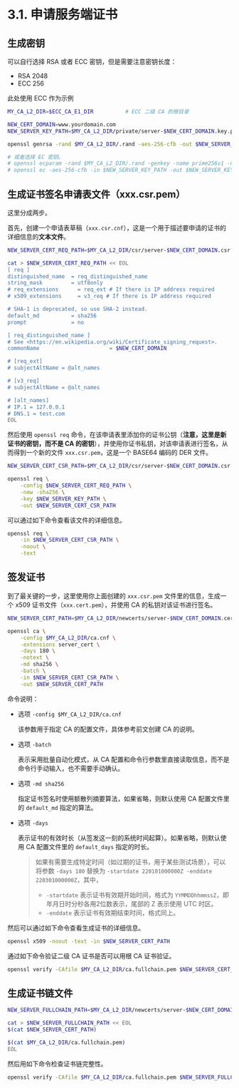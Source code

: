 # 3.1. 申请服务端证书

## 生成密钥

可以自行选择 RSA 或者 ECC 密钥，但是需要注意密钥长度：

- RSA 2048
- ECC 256

此处使用 ECC 作为示例

```sh
MY_CA_L2_DIR=$ECC_CA_E1_DIR          # ECC 二级 CA 的根目录

NEW_CERT_DOMAIN=www.yourdomain.com
NEW_SERVER_KEY_PATH=$MY_CA_L2_DIR/private/server-$NEW_CERT_DOMAIN.key.pem

openssl genrsa -rand $MY_CA_L2_DIR/.rand -aes-256-cfb -out $NEW_SERVER_KEY_PATH 2048

# 或者选择 EC 密钥。
# openssl ecparam -rand $MY_CA_L2_DIR/.rand -genkey -name prime256v1 -noout -out $NEW_SERVER_KEY_PATH
# openssl ec -aes-256-cfb -in $NEW_SERVER_KEY_PATH -out $NEW_SERVER_KEY_PATH
```

## 生成证书签名申请表文件（xxx.csr.pem）

这里分成两步。

首先，创建一个申请表草稿（`xxx.csr.cnf`），这是一个用于描述要申请的证书的详细信息的**文本文件**。

```sh
NEW_SERVER_CERT_REQ_PATH=$MY_CA_L2_DIR/csr/server-$NEW_CERT_DOMAIN.csr.cnf

cat > $NEW_SERVER_CERT_REQ_PATH << EOL
[ req ]
distinguished_name  = req_distinguished_name
string_mask         = utf8only
# req_extensions      = req_ext # If there is IP address required
# x509_extensions     = v3_req # If there is IP address required

# SHA-1 is deprecated, so use SHA-2 instead.
default_md          = sha256
prompt              = no

[ req_distinguished_name ]
# See <https://en.wikipedia.org/wiki/Certificate_signing_request>.
commonName                      = $NEW_CERT_DOMAIN

# [req_ext]
# subjectAltName = @alt_names

# [v3_req]
# subjectAltName = @alt_names

# [alt_names]
# IP.1 = 127.0.0.1
# DNS.1 = test.com
EOL
```

然后使用 `openssl req` 命令，在该申请表里添加你的证书公钥（**注意，这里是新证书的密钥，而不是 CA 的密钥**），并使用你证书私钥，对该申请表进行签名，从而得到一个新的文件 `xxx.csr.pem`，这是一个 BASE64 编码的 DER 文件。

```sh
NEW_SERVER_CERT_CSR_PATH=$MY_CA_L2_DIR/csr/server-$NEW_CERT_DOMAIN.csr.pem

openssl req \
    -config $NEW_SERVER_CERT_REQ_PATH \
    -new -sha256 \
    -key $NEW_SERVER_KEY_PATH \
    -out $NEW_SERVER_CERT_CSR_PATH
```

可以通过如下命令查看该文件的详细信息。

```sh
openssl req \
    -in $NEW_SERVER_CERT_CSR_PATH \
    -noout \
    -text
```

## 签发证书

到了最关键的一步，这里使用你上面创建的 `xxx.csr.pem` 文件里的信息，生成一个 x509 证书文件（`xxx.cert.pem`），并使用 CA 的私钥对该证书进行签名。

```sh
NEW_SERVER_CERT_PATH=$MY_CA_L2_DIR/newcerts/server-$NEW_CERT_DOMAIN.cert.pem

openssl ca \
    -config $MY_CA_L2_DIR/ca.cnf \
    -extensions server_cert \
    -days 180 \
    -notext \
    -md sha256 \
    -batch \
    -in $NEW_SERVER_CERT_CSR_PATH \
    -out $NEW_SERVER_CERT_PATH
```

命令说明：

- 选项 `-config $MY_CA_L2_DIR/ca.cnf`

    该参数用于指定 CA 的配置文件，具体参考前文创建 CA 的说明。

- 选项 `-batch`

    表示采用批量自动化模式，从 CA 配置和命令行参数里直接读取信息，而不是命令行手动输入，也不需要手动确认。

- 选项 `-md sha256`

    指定证书签名时使用额散列摘要算法，如果省略，则默认使用 CA 配置文件里的 `default_md` 指定的算法。

- 选项 `-days`

    表示证书的有效时长（从签发这一刻的系统时间起算）。如果省略，则默认使用 CA 配置文件里的 `default_days` 指定的时长。

    > 如果有需要生成特定时间（如过期的证书，用于某些测试场景），可以将参数 `-days 180` 替换为 `-startdate 220101000000Z -enddate 220301000000Z`，其中，
    >
    > - `-startdate` 表示证书有效期开始时间，格式为 `YYMMDDhhmmssZ`，即年月日时分秒各用2位数表示，尾部的 Z 表示使用 UTC 时区。
    > - `-enddate` 表示证书有效期结束时间，格式同上。

然后可以通过如下命令查看生成证书的详细信息。

```sh
openssl x509 -noout -text -in $NEW_SERVER_CERT_PATH
```

通过如下命令验证二级 CA 证书是否可以用根 CA 证书验证。

```sh
openssl verify -CAfile $MY_CA_L2_DIR/ca.fullchain.pem $NEW_SERVER_CERT_PATH
```

## 生成证书链文件

```sh
NEW_SERVER_FULLCHAIN_PATH=$MY_CA_L2_DIR/newcerts/server-$NEW_CERT_DOMAIN.fullchain.pem

cat > $NEW_SERVER_FULLCHAIN_PATH << EOL
$(cat $NEW_SERVER_CERT_PATH)

$(cat $MY_CA_L2_DIR/ca.fullchain.pem)
EOL
```

然后用如下命令检查证书链完整性。

```sh
openssl verify -CAfile $MY_CA_L2_DIR/ca.fullchain.pem $NEW_SERVER_FULLCHAIN_PATH
```
